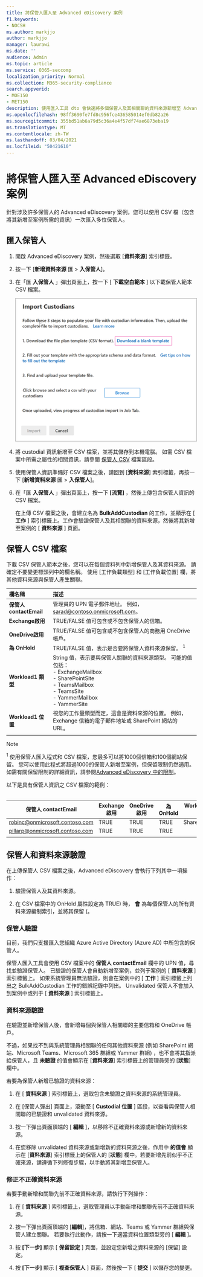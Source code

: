 ```yaml
---
title: 將保管人匯入至 Advanced eDiscovery 案例
f1.keywords:
- NOCSH
ms.author: markjjo
author: markjjo
manager: laurawi
ms.date: ''
audience: Admin
ms.topic: article
ms.service: O365-seccomp
localization_priority: Normal
ms.collection: M365-security-compliance
search.appverid:
- MOE150
- MET150
description: 使用匯入工具 dto 會快速將多個保管人及其相關聯的資料來源新增至 Advanced eDiscovery 中的案例。
ms.openlocfilehash: 98ff3690fe7fd8c956fce436585014ef0db82a26
ms.sourcegitcommit: 355bd51ab6a79d5c36a4e4f57df74ae6873eba19
ms.translationtype: MT
ms.contentlocale: zh-TW
ms.lasthandoff: 03/04/2021
ms.locfileid: "50421610"
---
```

# <a name="import-custodians-to-an-advanced-ediscovery-case"></a>將保管人匯入至 Advanced eDiscovery 案例

針對涉及許多保管人的 Advanced eDiscovery 案例，您可以使用 CSV 檔（包含將其新增至案例所需的資訊）一次匯入多位保管人。

## <a name="import-custodians"></a>匯入保管人

1. 開啟 Advanced eDiscovery 案例，然後選取 [**資料來源**] 索引標籤。

2. 按一下 [**新增資料來源** 匯  >  **入保管人**]。

3. 在「匯 **入保管人** 」彈出頁面上，按一下 [ **下載空白範本** ] 以下載保管人範本 CSV 檔案。

   ![從匯入保管人飛入頁面下載 CSV 範本](../media/ImportCustodians1.png)

4. 將 custodial 資訊新增至 CSV 檔案，並將其儲存到本機電腦。 如需 CSV 檔案中所需之屬性的相關資訊，請參閱 [保管人 CSV](#custodian-csv-file) 檔案區段。

5. 使用保管人資訊準備好 CSV 檔案之後，請回到 [**資料來源**] 索引標籤，再按一下 [**新增資料來源** 匯  >  **入保管人**]。

6. 在「匯 **入保管人** 」彈出頁面上，按一下 **[流覽]** ，然後上傳包含保管人資訊的 CSV 檔案。

   在上傳 CSV 檔案之後，會建立名為 **BulkAddCustodian** 的工作，並顯示在 [ **工作** ] 索引標籤上。工作會驗證保管人及其相關聯的資料來源，然後將其新增至案例的 [ **資料來源** ] 頁面。

## <a name="custodian-csv-file"></a>保管人 CSV 檔案

下載 CSV 保管人範本之後，您可以在每個資料列中新增保管人及其資料來源。 請確定不要變更標頭列中的欄名稱。 使用 [工作負載類型] 和 [工作負載位置] 欄，將其他資料來源與保管人產生關聯。

| 欄名稱|描述|
|:------- |:------------------------------------------------------------|
|**保管人 contactEmail**     |管理員的 UPN 電子郵件地址。 例如，sarad@contoso.onmicrosoft.com。           |
|**Exchange啟用** | TRUE/FALSE 值可包含或不包含保管人的信箱。      |
|**OneDrive啟用** | TRUE/FALSE 值可包含或不包含保管人的商務用 OneDrive 帳戶。 |
|**為 OnHold**        | TRUE/FALSE 值，表示是否要將保管人資料來源保留。 <sup>1</sup>     |
|**Workload1 類型**         |String 值，表示要與保管人關聯的資料來源類型。 可能的值包括： <br/>- ExchangeMailbox<br/> - SharePointSite<br/>- TeamsMailbox<br/>- TeamsSite<br/> - YammerMailbox<br/>- YammerSite |
|**Workload1 位置**     | 視您的工作量類型而定，這會是資料來源的位置。 例如，Exchange 信箱的電子郵件地址或 SharePoint 網站的 URL。 |
|||

> [!NOTE]
> <sup>1</sup> 使用保管人匯入程式和 CSV 檔案，您最多可以將1000個信箱和100個網站保留。 您可以使用此程式將超過1000的保管人新增至案例，但保留限制仍然適用。 如需有關保留限制的詳細資訊，請參閱[Advanced eDiscovery 中的限制](limits-ediscovery20.md#hold-limits)。

以下是具有保管人資訊之 CSV 檔案的範例：<br/><br/>

|保管人 contactEmail      | Exchange啟用 | OneDrive啟用 | 為 OnHold | Workload1 類型 | Workload1 位置             |
| ----------------- | ---------------- | ---------------- | --------- | -------------- | ------------------------------ |
|robinc@onmicrosoft.contoso.com | TRUE             | TRUE             | TRUE      | SharePointSite | https://contoso.sharepoint.com |
|pillarp@onmicrosoft.contoso.com | TRUE             | TRUE             | TRUE      | |  |
||||||

## <a name="custodian-and-data-source-validation"></a>保管人和資料來源驗證

在上傳保管人 CSV 檔案之後，Advanced eDiscovery 會執行下列其中一項操作：

1. 驗證保管人及其資料來源。

2. 在 CSV 檔案中的 OnHold 屬性設定為 TRUE) 時， **會** 為每個保管人的所有資料來源編制索引，並將其保留 (。

### <a name="custodian-validation"></a>保管人驗證

目前，我們只支援匯入您組織 Azure Active Directory (Azure AD) 中所包含的保管人。

保管人匯入工具會使用 CSV 檔案中的 **保管人 contactEmail** 欄中的 UPN 值，尋找並驗證保管人。 已驗證的保管人會自動新增至案例，並列于案例的 [ **資料來源** ] 索引標籤上。 如果系統管理員無法驗證，則會在案例中的 [ **工作** ] 索引標籤上列出之 BulkAddCustodian 工作的錯誤記錄中列出。 Unvalidated 保管人不會加入到案例中或列于 [ **資料來源** ] 索引標籤上。

### <a name="data-source-validation"></a>資料來源驗證

在驗證並新增保管人後，會新增每個與保管人相關聯的主要信箱和 OneDrive 帳戶。

不過，如果找不到與系統管理員相關聯的任何其他資料來源 (例如 SharePoint 網站、Microsoft Teams、Microsoft 365 群組或 Yammer 群組) ，也不會將其指派給保管人，且 **未驗證** 的值會顯示在 [**資料來源**] 索引標籤上的管理員旁的 [**狀態**] 欄中。

若要為保管人新增已驗證的資料來源：

1. 在 [ **資料來源** ] 索引標籤上，選取包含未驗證之資料來源的系統管理員。

2. 在 [保管人彈出] 頁面上，滾動至 [ **Custodial 位置** ] 區段，以查看與保管人相關聯的已驗證和 unvalidated 資料來源。

3. 按一下彈出頁面頂端的 [ **編輯** ]，以移除不正確資料來源或新增新的資料來源。

4. 在您移除 unvalidated 資料來源或新增新的資料來源之後，作用中 **的值會** 顯示在 [**資料來源**] 索引標籤上的保管人的 [**狀態**] 欄中。若要新增先前似乎不正確來源，請遵循下列修復步驟，以手動將其新增至保管人。

### <a name="remediating-invalid-data-sources"></a>修正不正確資料來源

若要手動新增和關聯先前不正確資料來源，請執行下列操作：

1. 在 [ **資料來源** ] 索引標籤上，選取管理員以手動新增和關聯先前不正確資料來源。

2. 按一下彈出頁面頂端的 [**編輯**]，將信箱、網站、Teams 或 Yammer 群組與保管人建立關聯。 若要執行此動作，請按一下適當資料位置類型旁的 [ **編輯** ]。

3. 按 **[下一步]** 顯示 [ **保留設定** ] 頁面，並設定您新增之資料來源的 [保留] 設定。

4. 按 **[下一步]** 顯示 [ **複查保管人** ] 頁面，然後按一下 [ **提交** ] 以儲存您的變更。
